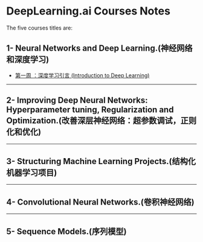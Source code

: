 # DeepLearning.ai Courses Notes

The five courses titles are:

## 1- Neural Networks and Deep Learning.(神经网络和深度学习)

- [第一周 ：深度学习引言 (Introduction to Deep Learning)](第一周.md)

---

## 2- Improving Deep Neural Networks: Hyperparameter tuning, Regularization and Optimization.(改善深层神经网络：超参数调试，正则化和优化)

---

## 3- Structuring Machine Learning Projects.(结构化机器学习项目)

---

## 4- Convolutional Neural Networks.(卷积神经网络)

---

## 5- Sequence Models.(序列模型)
